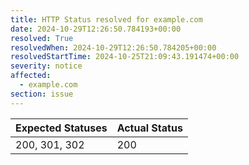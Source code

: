 ```yaml
---
title: HTTP Status resolved for example.com
date: 2024-10-29T12:26:50.784193+00:00
resolved: True
resolvedWhen: 2024-10-29T12:26:50.784205+00:00
resolvedStartTime: 2024-10-25T21:09:43.191474+00:00
severity: notice
affected:
  - example.com
section: issue
---
```


| Expected Statuses | Actual Status  |
|-------------------|----------------|
| 200, 301, 302 | 200 |

